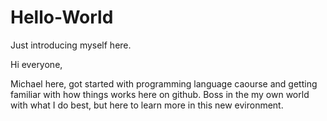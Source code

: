 # Hello-World
Just introducing myself here.

Hi everyone,

Michael here, got started with programming language caourse and getting familiar with how things works here on github.
Boss in the my own world with what I do best, but here to learn more in this new evironment.
